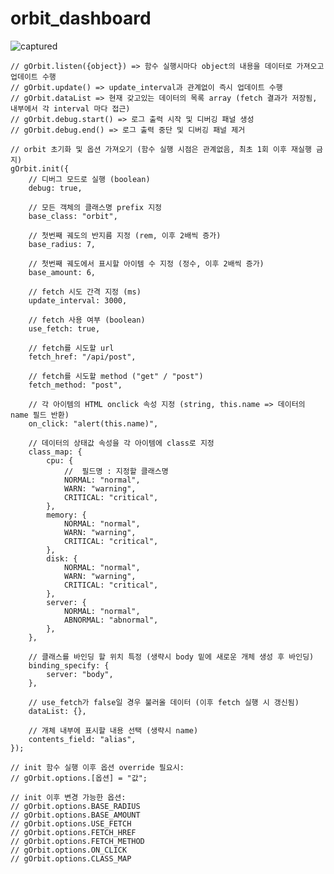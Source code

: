 # orbit_dashboard

![captured](https://user-images.githubusercontent.com/81747455/168238002-2b384dbe-895c-47c8-a913-ed87b2389f25.gif)


    // gOrbit.listen({object}) => 함수 실행시마다 object의 내용을 데이터로 가져오고 업데이트 수행
    // gOrbit.update() => update_interval과 관계없이 즉시 업데이트 수행
    // gOrbit.dataList => 현재 갖고있는 데이터의 목록 array (fetch 결과가 저장됨, 내부에서 각 interval 마다 접근)
    // gOrbit.debug.start() => 로그 출력 시작 및 디버깅 패널 생성
    // gOrbit.debug.end() => 로그 출력 중단 및 디버깅 패널 제거

    // orbit 초기화 및 옵션 가져오기 (함수 실행 시점은 관계없음, 최초 1회 이후 재실행 금지)
    gOrbit.init({
    	// 디버그 모드로 실행 (boolean)
    	debug: true,

    	// 모든 객체의 클래스명 prefix 지정
    	base_class: "orbit",

    	// 첫번째 궤도의 반지름 지정 (rem, 이후 2배씩 증가)
    	base_radius: 7,

    	// 첫번째 궤도에서 표시할 아이템 수 지정 (정수, 이후 2배씩 증가)
    	base_amount: 6,

    	// fetch 시도 간격 지정 (ms)
    	update_interval: 3000,

    	// fetch 사용 여부 (boolean)
    	use_fetch: true,

    	// fetch를 시도할 url
    	fetch_href: "/api/post",

    	// fetch를 시도할 method ("get" / "post")
    	fetch_method: "post",

    	// 각 아이템의 HTML onclick 속성 지정 (string, this.name => 데이터의 name 필드 반환)
    	on_click: "alert(this.name)",

    	// 데이터의 상태값 속성을 각 아이템에 class로 지정
    	class_map: {
    		cpu: {
    			//  필드명 : 지정할 클래스명
    			NORMAL: "normal",
    			WARN: "warning",
    			CRITICAL: "critical",
    		},
    		memory: {
    			NORMAL: "normal",
    			WARN: "warning",
    			CRITICAL: "critical",
    		},
    		disk: {
    			NORMAL: "normal",
    			WARN: "warning",
    			CRITICAL: "critical",
    		},
    		server: {
    			NORMAL: "normal",
    			ABNORMAL: "abnormal",
    		},
    	},

    	// 클래스를 바인딩 할 위치 특정 (생략시 body 밑에 새로운 개체 생성 후 바인딩)
    	binding_specify: {
    		server: "body",
    	},

    	// use_fetch가 false일 경우 불러올 데이터 (이후 fetch 실행 시 갱신됨)
    	dataList: {},

    	// 개체 내부에 표시할 내용 선택 (생략시 name)
    	contents_field: "alias",
    });

    // init 함수 실행 이후 옵션 override 필요시:
    // gOrbit.options.[옵션] = "값";

    // init 이후 변경 가능한 옵션:
    // gOrbit.options.BASE_RADIUS
    // gOrbit.options.BASE_AMOUNT
    // gOrbit.options.USE_FETCH
    // gOrbit.options.FETCH_HREF
    // gOrbit.options.FETCH_METHOD
    // gOrbit.options.ON_CLICK
    // gOrbit.options.CLASS_MAP
